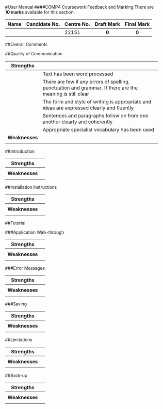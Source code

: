 #User Manual
####COMP4 Coursework Feedback and Marking
There are **10 marks** available for this section.

|Name|Candidate No.|Centre No.|Draft Mark|Final Mark|
|-|-|-|:-:|:-:|
| | |22151|**0**|**0**|

##Overall Comments

##Quality of Communication

|**Strengths**||
|-|-|
||Text has been word processed|
||There are few if any errors of spelling, punctuation and grammar. If there are the meaning is still clear|
||The form and style of writing is appropriate and ideas are expressed clearly and fluently|
||Sentences and paragraphs follow on from one another clearly and coherently|
||Appropriate specialist vocabulary has been used|
|**Weaknesses**||
|| |

##Introduction

|**Strengths**||
|-|-|
|| |
|**Weaknesses**||
|| |

##Installation Instructions

|**Strengths**||
|-|-|
|| |
|**Weaknesses**||
|| |

##Tutorial

###Application Walk-through

|**Strengths**||
|-|-|
|| |
|**Weaknesses**||
|| |

###Error Messages

|**Strengths**||
|-|-|
|| |
|**Weaknesses**||
|| |

###Saving

|**Strengths**||
|-|-|
|| |
|**Weaknesses**||
|| |

##Limitations

|**Strengths**||
|-|-|
|| |
|**Weaknesses**||
|| |

##Back-up

|**Strengths**||
|-|-|
|| |
|**Weaknesses**||
|| |